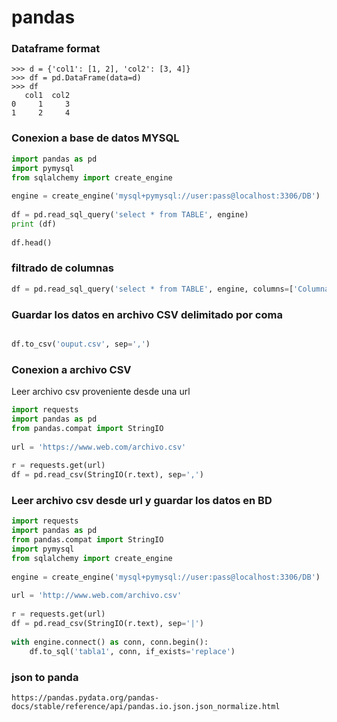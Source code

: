 # pandas

### Dataframe format

```
>>> d = {'col1': [1, 2], 'col2': [3, 4]}
>>> df = pd.DataFrame(data=d)
>>> df
   col1  col2
0     1     3
1     2     4
```

### Conexion a base de datos MYSQL

```python
import pandas as pd
import pymysql
from sqlalchemy import create_engine
 
engine = create_engine('mysql+pymysql://user:pass@localhost:3306/DB')
 
df = pd.read_sql_query('select * from TABLE', engine)
print (df)
 
df.head()

```

### filtrado de columnas

```python
df = pd.read_sql_query('select * from TABLE', engine, columns=['Columna_01','Columna_02'])
```

### Guardar los datos en archivo CSV delimitado por coma

```python

df.to_csv('ouput.csv', sep=',')

```


### Conexion a archivo CSV

Leer archivo csv proveniente desde una url

```python
import requests
import pandas as pd
from pandas.compat import StringIO
 
url = 'https://www.web.com/archivo.csv'
 
r = requests.get(url)
df = pd.read_csv(StringIO(r.text), sep=',')
```

### Leer archivo csv desde url y guardar los datos en BD

```python
import requests
import pandas as pd
from pandas.compat import StringIO
import pymysql
from sqlalchemy import create_engine
 
engine = create_engine('mysql+pymysql://user:pass@localhost:3306/DB')
 
url = 'http://www.web.com/archivo.csv'
 
r = requests.get(url)
df = pd.read_csv(StringIO(r.text), sep='|')
 
with engine.connect() as conn, conn.begin():
    df.to_sql('tabla1', conn, if_exists='replace')

```

### json to panda
```
https://pandas.pydata.org/pandas-docs/stable/reference/api/pandas.io.json.json_normalize.html
```
